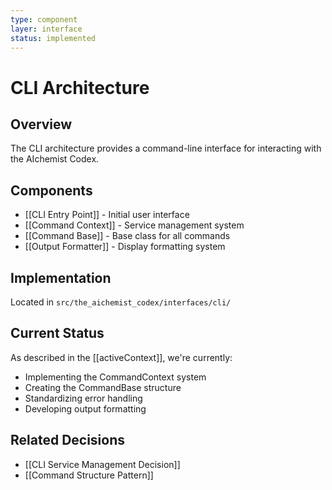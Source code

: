 ```yaml
---
type: component
layer: interface
status: implemented
---
```


# CLI Architecture

## Overview
The CLI architecture provides a command-line interface for interacting with the AIchemist Codex.

## Components
- [[CLI Entry Point]] - Initial user interface
- [[Command Context]] - Service management system
- [[Command Base]] - Base class for all commands
- [[Output Formatter]] - Display formatting system

## Implementation
Located in `src/the_aichemist_codex/interfaces/cli/`

## Current Status
As described in the [[activeContext]], we're currently:
- Implementing the CommandContext system
- Creating the CommandBase structure
- Standardizing error handling
- Developing output formatting

## Related Decisions
- [[CLI Service Management Decision]]
- [[Command Structure Pattern]]